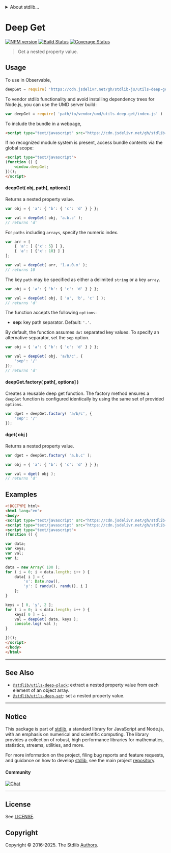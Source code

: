 <!--

@license Apache-2.0

Copyright (c) 2018 The Stdlib Authors.

Licensed under the Apache License, Version 2.0 (the "License");
you may not use this file except in compliance with the License.
You may obtain a copy of the License at

   http://www.apache.org/licenses/LICENSE-2.0

Unless required by applicable law or agreed to in writing, software
distributed under the License is distributed on an "AS IS" BASIS,
WITHOUT WARRANTIES OR CONDITIONS OF ANY KIND, either express or implied.
See the License for the specific language governing permissions and
limitations under the License.

-->


<details>
  <summary>
    About stdlib...
  </summary>
  <p>We believe in a future in which the web is a preferred environment for numerical computation. To help realize this future, we've built stdlib. stdlib is a standard library, with an emphasis on numerical and scientific computation, written in JavaScript (and C) for execution in browsers and in Node.js.</p>
  <p>The library is fully decomposable, being architected in such a way that you can swap out and mix and match APIs and functionality to cater to your exact preferences and use cases.</p>
  <p>When you use stdlib, you can be absolutely certain that you are using the most thorough, rigorous, well-written, studied, documented, tested, measured, and high-quality code out there.</p>
  <p>To join us in bringing numerical computing to the web, get started by checking us out on <a href="https://github.com/stdlib-js/stdlib">GitHub</a>, and please consider <a href="https://opencollective.com/stdlib">financially supporting stdlib</a>. We greatly appreciate your continued support!</p>
</details>

# Deep Get

[![NPM version][npm-image]][npm-url] [![Build Status][test-image]][test-url] [![Coverage Status][coverage-image]][coverage-url] <!-- [![dependencies][dependencies-image]][dependencies-url] -->

> Get a nested property value.



<section class="usage">

## Usage

To use in Observable,

```javascript
deepGet = require( 'https://cdn.jsdelivr.net/gh/stdlib-js/utils-deep-get@umd/browser.js' )
```

To vendor stdlib functionality and avoid installing dependency trees for Node.js, you can use the UMD server build:

```javascript
var deepGet = require( 'path/to/vendor/umd/utils-deep-get/index.js' )
```

To include the bundle in a webpage,

```html
<script type="text/javascript" src="https://cdn.jsdelivr.net/gh/stdlib-js/utils-deep-get@umd/browser.js"></script>
```

If no recognized module system is present, access bundle contents via the global scope:

```html
<script type="text/javascript">
(function () {
    window.deepGet;
})();
</script>
```

#### deepGet( obj, path\[, options] )

Returns a nested property value.

<!-- eslint-disable object-curly-newline, object-curly-spacing -->

```javascript
var obj = { 'a': { 'b': { 'c': 'd' } } };

var val = deepGet( obj, 'a.b.c' );
// returns 'd'
```

For `paths` including `arrays`, specify the numeric index.

<!-- eslint-disable object-curly-newline, object-curly-spacing -->

```javascript
var arr = [
    { 'a': [ {'x': 5} ] },
    { 'a': [ {'x': 10} ] }
];

var val = deepGet( arr, '1.a.0.x' );
// returns 10
```

The key `path` may be specified as either a delimited `string` or a key `array`.

<!-- eslint-disable object-curly-newline, object-curly-spacing -->

```javascript
var obj = { 'a': { 'b': { 'c': 'd' } } };

var val = deepGet( obj, [ 'a', 'b', 'c' ] );
// returns 'd'
```

The function accepts the following `options`:

-   **sep**: key path separator. Default: `'.'`.

By default, the function assumes `dot` separated key values. To specify an alternative separator, set the `sep` option.

<!-- eslint-disable object-curly-newline, object-curly-spacing -->

```javascript
var obj = { 'a': { 'b': { 'c': 'd' } } };

var val = deepGet( obj, 'a/b/c', {
    'sep': '/'
});
// returns 'd'
```

#### deepGet.factory( path\[, options] )

Creates a reusable deep get function. The factory method ensures a `deepGet` function is configured identically by using the same set of provided `options`.

```javascript
var dget = deepGet.factory( 'a/b/c', {
    'sep': '/'
});
```

#### dget( obj )

Returns a nested property value.

<!-- eslint-disable object-curly-newline, object-curly-spacing -->

```javascript
var dget = deepGet.factory( 'a.b.c' );

var obj = { 'a': { 'b': { 'c': 'd' } } };

var val = dget( obj );
// returns 'd'
```

</section>

<!-- /.usage -->

<section class="examples">

## Examples

<!-- eslint no-undef: "error" -->

```html
<!DOCTYPE html>
<html lang="en">
<body>
<script type="text/javascript" src="https://cdn.jsdelivr.net/gh/stdlib-js/random-base-randu@umd/browser.js"></script>
<script type="text/javascript" src="https://cdn.jsdelivr.net/gh/stdlib-js/utils-deep-get@umd/browser.js"></script>
<script type="text/javascript">
(function () {

var data;
var keys;
var val;
var i;

data = new Array( 100 );
for ( i = 0; i < data.length; i++ ) {
    data[ i ] = {
        'x': Date.now(),
        'y': [ randu(), randu(), i ]
    };
}

keys = [ 0, 'y', 2 ];
for ( i = 0; i < data.length; i++ ) {
    keys[ 0 ] = i;
    val = deepGet( data, keys );
    console.log( val );
}

})();
</script>
</body>
</html>
```

</section>

<!-- /.examples -->

<!-- Section for related `stdlib` packages. Do not manually edit this section, as it is automatically populated. -->

<section class="related">

* * *

## See Also

-   <span class="package-name">[`@stdlib/utils-deep-pluck`][@stdlib/utils/deep-pluck]</span><span class="delimiter">: </span><span class="description">extract a nested property value from each element of an object array.</span>
-   <span class="package-name">[`@stdlib/utils-deep-set`][@stdlib/utils/deep-set]</span><span class="delimiter">: </span><span class="description">set a nested property value.</span>

</section>

<!-- /.related -->

<!-- Section for all links. Make sure to keep an empty line after the `section` element and another before the `/section` close. -->


<section class="main-repo" >

* * *

## Notice

This package is part of [stdlib][stdlib], a standard library for JavaScript and Node.js, with an emphasis on numerical and scientific computing. The library provides a collection of robust, high performance libraries for mathematics, statistics, streams, utilities, and more.

For more information on the project, filing bug reports and feature requests, and guidance on how to develop [stdlib][stdlib], see the main project [repository][stdlib].

#### Community

[![Chat][chat-image]][chat-url]

---

## License

See [LICENSE][stdlib-license].


## Copyright

Copyright &copy; 2016-2025. The Stdlib [Authors][stdlib-authors].

</section>

<!-- /.stdlib -->

<!-- Section for all links. Make sure to keep an empty line after the `section` element and another before the `/section` close. -->

<section class="links">

[npm-image]: http://img.shields.io/npm/v/@stdlib/utils-deep-get.svg
[npm-url]: https://npmjs.org/package/@stdlib/utils-deep-get

[test-image]: https://github.com/stdlib-js/utils-deep-get/actions/workflows/test.yml/badge.svg?branch=main
[test-url]: https://github.com/stdlib-js/utils-deep-get/actions/workflows/test.yml?query=branch:main

[coverage-image]: https://img.shields.io/codecov/c/github/stdlib-js/utils-deep-get/main.svg
[coverage-url]: https://codecov.io/github/stdlib-js/utils-deep-get?branch=main

<!--

[dependencies-image]: https://img.shields.io/david/stdlib-js/utils-deep-get.svg
[dependencies-url]: https://david-dm.org/stdlib-js/utils-deep-get/main

-->

[chat-image]: https://img.shields.io/gitter/room/stdlib-js/stdlib.svg
[chat-url]: https://app.gitter.im/#/room/#stdlib-js_stdlib:gitter.im

[stdlib]: https://github.com/stdlib-js/stdlib

[stdlib-authors]: https://github.com/stdlib-js/stdlib/graphs/contributors

[umd]: https://github.com/umdjs/umd
[es-module]: https://developer.mozilla.org/en-US/docs/Web/JavaScript/Guide/Modules

[deno-url]: https://github.com/stdlib-js/utils-deep-get/tree/deno
[deno-readme]: https://github.com/stdlib-js/utils-deep-get/blob/deno/README.md
[umd-url]: https://github.com/stdlib-js/utils-deep-get/tree/umd
[umd-readme]: https://github.com/stdlib-js/utils-deep-get/blob/umd/README.md
[esm-url]: https://github.com/stdlib-js/utils-deep-get/tree/esm
[esm-readme]: https://github.com/stdlib-js/utils-deep-get/blob/esm/README.md
[branches-url]: https://github.com/stdlib-js/utils-deep-get/blob/main/branches.md

[stdlib-license]: https://raw.githubusercontent.com/stdlib-js/utils-deep-get/main/LICENSE

<!-- <related-links> -->

[@stdlib/utils/deep-pluck]: https://github.com/stdlib-js/utils-deep-pluck/tree/umd

[@stdlib/utils/deep-set]: https://github.com/stdlib-js/utils-deep-set/tree/umd

<!-- </related-links> -->

</section>

<!-- /.links -->
